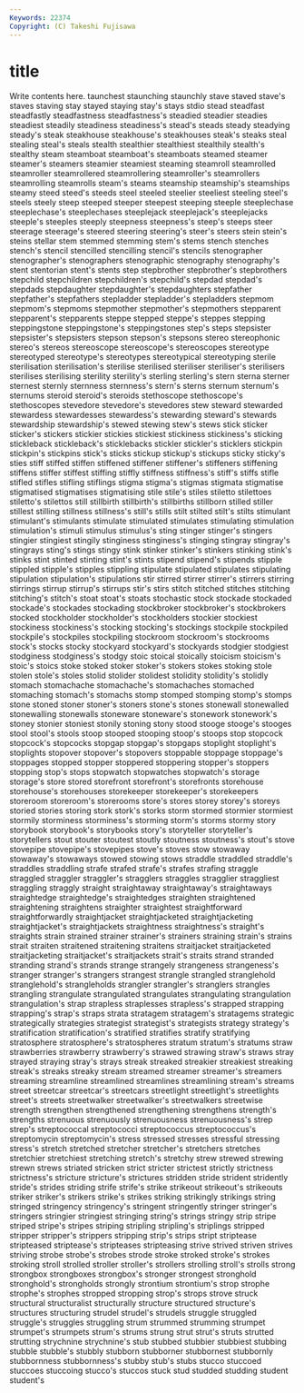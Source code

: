 ```yaml
---
Keywords: 22374 
Copyright: (C) Takeshi Fujisawa
---
```


# title

Write contents here.
taunchest staunching staunchly stave staved
stave's staves staving stay stayed staying stay's stays stdio stead
steadfast steadfastly steadfastness steadfastness's steadied steadier steadies steadiest steadily steadiness
steadiness's stead's steads steady steadying steady's steak steakhouse steakhouse's steakhouses
steak's steaks steal stealing steal's steals stealth stealthier stealthiest stealthily
stealth's stealthy steam steamboat steamboat's steamboats steamed steamer steamer's steamers
steamier steamiest steaming steamroll steamrolled steamroller steamrollered steamrollering steamroller's steamrollers
steamrolling steamrolls steam's steams steamship steamship's steamships steamy steed steed's
steeds steel steeled steelier steeliest steeling steel's steels steely steep
steeped steeper steepest steeping steeple steeplechase steeplechase's steeplechases steeplejack steeplejack's
steeplejacks steeple's steeples steeply steepness steepness's steep's steeps steer steerage
steerage's steered steering steering's steer's steers stein stein's steins stellar
stem stemmed stemming stem's stems stench stenches stench's stencil stencilled
stencilling stencil's stencils stenographer stenographer's stenographers stenographic stenography stenography's stent
stentorian stent's stents step stepbrother stepbrother's stepbrothers stepchild stepchildren stepchildren's
stepchild's stepdad stepdad's stepdads stepdaughter stepdaughter's stepdaughters stepfather stepfather's stepfathers
stepladder stepladder's stepladders stepmom stepmom's stepmoms stepmother stepmother's stepmothers stepparent
stepparent's stepparents steppe stepped steppe's steppes stepping steppingstone steppingstone's steppingstones
step's steps stepsister stepsister's stepsisters stepson stepson's stepsons stereo stereophonic
stereo's stereos stereoscope stereoscope's stereoscopes stereotype stereotyped stereotype's stereotypes stereotypical
stereotyping sterile sterilisation sterilisation's sterilise sterilised steriliser steriliser's sterilisers sterilises
sterilising sterility sterility's sterling sterling's stern sterna sterner sternest sternly
sternness sternness's stern's sterns sternum sternum's sternums steroid steroid's steroids
stethoscope stethoscope's stethoscopes stevedore stevedore's stevedores stew steward stewarded stewardess
stewardesses stewardess's stewarding steward's stewards stewardship stewardship's stewed stewing stew's
stews stick sticker sticker's stickers stickier stickies stickiest stickiness stickiness's
sticking stickleback stickleback's sticklebacks stickler stickler's sticklers stickpin stickpin's stickpins
stick's sticks stickup stickup's stickups sticky sticky's sties stiff stiffed
stiffen stiffened stiffener stiffener's stiffeners stiffening stiffens stiffer stiffest stiffing
stiffly stiffness stiffness's stiff's stiffs stifle stifled stifles stifling stiflings
stigma stigma's stigmas stigmata stigmatise stigmatised stigmatises stigmatising stile stile's
stiles stiletto stilettoes stiletto's stilettos still stillbirth stillbirth's stillbirths stillborn
stilled stiller stillest stilling stillness stillness's still's stills stilt stilted
stilt's stilts stimulant stimulant's stimulants stimulate stimulated stimulates stimulating stimulation
stimulation's stimuli stimulus stimulus's sting stinger stinger's stingers stingier stingiest
stingily stinginess stinginess's stinging stingray stingray's stingrays sting's stings stingy
stink stinker stinker's stinkers stinking stink's stinks stint stinted stinting
stint's stints stipend stipend's stipends stipple stippled stipple's stipples stippling
stipulate stipulated stipulates stipulating stipulation stipulation's stipulations stir stirred stirrer
stirrer's stirrers stirring stirrings stirrup stirrup's stirrups stir's stirs stitch
stitched stitches stitching stitching's stitch's stoat stoat's stoats stochastic stock
stockade stockaded stockade's stockades stockading stockbroker stockbroker's stockbrokers stocked stockholder
stockholder's stockholders stockier stockiest stockiness stockiness's stocking stocking's stockings stockpile
stockpiled stockpile's stockpiles stockpiling stockroom stockroom's stockrooms stock's stocks stocky
stockyard stockyard's stockyards stodgier stodgiest stodginess stodginess's stodgy stoic stoical
stoically stoicism stoicism's stoic's stoics stoke stoked stoker stoker's stokers
stokes stoking stole stolen stole's stoles stolid stolider stolidest stolidity
stolidity's stolidly stomach stomachache stomachache's stomachaches stomached stomaching stomach's stomachs
stomp stomped stomping stomp's stomps stone stoned stoner stoner's stoners
stone's stones stonewall stonewalled stonewalling stonewalls stoneware stoneware's stonework stonework's
stoney stonier stoniest stonily stoning stony stood stooge stooge's stooges
stool stool's stools stoop stooped stooping stoop's stoops stop stopcock
stopcock's stopcocks stopgap stopgap's stopgaps stoplight stoplight's stoplights stopover stopover's
stopovers stoppable stoppage stoppage's stoppages stopped stopper stoppered stoppering stopper's
stoppers stopping stop's stops stopwatch stopwatches stopwatch's storage storage's store
stored storefront storefront's storefronts storehouse storehouse's storehouses storekeeper storekeeper's storekeepers
storeroom storeroom's storerooms store's stores storey storey's storeys storied stories
storing stork stork's storks storm stormed stormier stormiest stormily storminess
storminess's storming storm's storms stormy story storybook storybook's storybooks story's
storyteller storyteller's storytellers stout stouter stoutest stoutly stoutness stoutness's stout's
stove stovepipe stovepipe's stovepipes stove's stoves stow stowaway stowaway's stowaways
stowed stowing stows straddle straddled straddle's straddles straddling strafe strafed
strafe's strafes strafing straggle straggled straggler straggler's stragglers straggles stragglier
straggliest straggling straggly straight straightaway straightaway's straightaways straightedge straightedge's straightedges
straighten straightened straightening straightens straighter straightest straightforward straightforwardly straightjacket straightjacketed
straightjacketing straightjacket's straightjackets straightness straightness's straight's straights strain strained strainer
strainer's strainers straining strain's strains strait straiten straitened straitening straitens
straitjacket straitjacketed straitjacketing straitjacket's straitjackets strait's straits strand stranded stranding
strand's strands strange strangely strangeness strangeness's stranger stranger's strangers strangest
strangle strangled stranglehold stranglehold's strangleholds strangler strangler's stranglers strangles strangling
strangulate strangulated strangulates strangulating strangulation strangulation's strap strapless straplesses strapless's
strapped strapping strapping's strap's straps strata stratagem stratagem's stratagems strategic
strategically strategies strategist strategist's strategists strategy strategy's stratification stratification's stratified
stratifies stratify stratifying stratosphere stratosphere's stratospheres stratum stratum's stratums straw
strawberries strawberry strawberry's strawed strawing straw's straws stray strayed straying
stray's strays streak streaked streakier streakiest streaking streak's streaks streaky
stream streamed streamer streamer's streamers streaming streamline streamlined streamlines streamlining
stream's streams street streetcar streetcar's streetcars streetlight streetlight's streetlights street's
streets streetwalker streetwalker's streetwalkers streetwise strength strengthen strengthened strengthening strengthens
strength's strengths strenuous strenuously strenuousness strenuousness's strep strep's streptococcal streptococci
streptococcus streptococcus's streptomycin streptomycin's stress stressed stresses stressful stressing stress's
stretch stretched stretcher stretcher's stretchers stretches stretchier stretchiest stretching stretch's
stretchy strew strewed strewing strewn strews striated stricken strict stricter
strictest strictly strictness strictness's stricture stricture's strictures stridden stride strident
stridently stride's strides striding strife strife's strike strikeout strikeout's strikeouts
striker striker's strikers strike's strikes striking strikingly strikings string stringed
stringency stringency's stringent stringently stringer stringer's stringers stringier stringiest stringing
string's strings stringy strip stripe striped stripe's stripes striping stripling
stripling's striplings stripped stripper stripper's strippers stripping strip's strips stript
striptease stripteased striptease's stripteases stripteasing strive strived striven strives striving
strobe strobe's strobes strode stroke stroked stroke's strokes stroking stroll
strolled stroller stroller's strollers strolling stroll's strolls strong strongbox strongboxes
strongbox's stronger strongest stronghold stronghold's strongholds strongly strontium strontium's strop
strophe strophe's strophes stropped stropping strop's strops strove struck structural
structuralist structurally structure structured structure's structures structuring strudel strudel's strudels
struggle struggled struggle's struggles struggling strum strummed strumming strumpet strumpet's
strumpets strum's strums strung strut strut's struts strutted strutting strychnine
strychnine's stub stubbed stubbier stubbiest stubbing stubble stubble's stubbly stubborn
stubborner stubbornest stubbornly stubbornness stubbornness's stubby stub's stubs stucco stuccoed
stuccoes stuccoing stucco's stuccos stuck stud studded studding student student's
